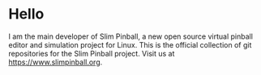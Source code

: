 # Hello

I am the main developer of Slim Pinball, a new open source virtual pinball editor and simulation project for Linux. This is the official collection of git repositories for the Slim Pinball project. Visit us at https://www.slimpinball.org.
